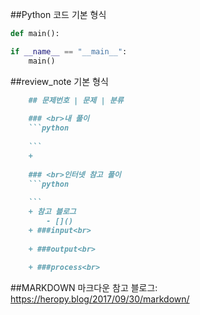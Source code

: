 ##Python 코드 기본 형식
```python
def main():

if __name__ == "__main__":
    main()
```


##review_note 기본 형식
```markdown
    ## 문제번호 | 문제 | 분류
    
    ### <br>내 풀이
    ```python
    
    ```
    +
    
    ### <br>인터넷 참고 풀이
    ```python
    
    ```
    + 참고 블로그
        - []()
    + ###input<br>
     
    + ###output<br>
       
    + ###process<br>
```



##MARKDOWN
마크다운 참고 블로그: https://heropy.blog/2017/09/30/markdown/